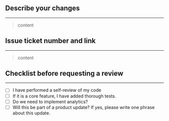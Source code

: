 ## Describe your changes
***
> content

## Issue ticket number and link
***
> content

## Checklist before requesting a review
***
- [ ] I have performed a self-review of my code
- [ ] If it is a core feature, I have added thorough tests.
- [ ] Do we need to implement analytics?
- [ ] Will this be part of a product update? If yes, please write one phrase about this update.
